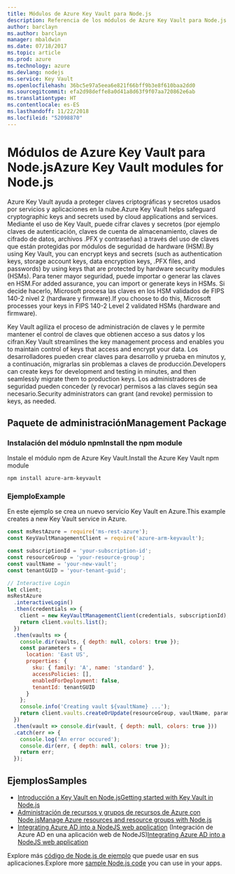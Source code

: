 ```yaml
---
title: Módulos de Azure Key Vault para Node.js
description: Referencia de los módulos de Azure Key Vault para Node.js
author: barclayn
ms.author: barclayn
manager: mbaldwin
ms.date: 07/18/2017
ms.topic: article
ms.prod: azure
ms.technology: azure
ms.devlang: nodejs
ms.service: Key Vault
ms.openlocfilehash: 36bc5e97a5eea6e821f66bff9b3e8f610baa2dd0
ms.sourcegitcommit: efa2d98deffe8a0d41a8d63f9f07aa720862e6ab
ms.translationtype: HT
ms.contentlocale: es-ES
ms.lasthandoff: 11/22/2018
ms.locfileid: "52098870"
---
```

# <a name="azure-key-vault-modules-for-nodejs"></a><span data-ttu-id="b15e0-103">Módulos de Azure Key Vault para Node.js</span><span class="sxs-lookup"><span data-stu-id="b15e0-103">Azure Key Vault modules for Node.js</span></span>

<span data-ttu-id="b15e0-104">Azure Key Vault ayuda a proteger claves criptográficas y secretos usados por servicios y aplicaciones en la nube.</span><span class="sxs-lookup"><span data-stu-id="b15e0-104">Azure Key Vault helps safeguard cryptographic keys and secrets used by cloud applications and services.</span></span> <span data-ttu-id="b15e0-105">Mediante el uso de Key Vault, puede cifrar claves y secretos (por ejemplo claves de autenticación, claves de cuenta de almacenamiento, claves de cifrado de datos, archivos .PFX y contraseñas) a través del uso de claves que están protegidas por módulos de seguridad de hardware (HSM).</span><span class="sxs-lookup"><span data-stu-id="b15e0-105">By using Key Vault, you can encrypt keys and secrets (such as authentication keys, storage account keys, data encryption keys, .PFX files, and passwords) by using keys that are protected by hardware security modules (HSMs).</span></span> <span data-ttu-id="b15e0-106">Para tener mayor seguridad, puede importar o generar las claves en HSM.</span><span class="sxs-lookup"><span data-stu-id="b15e0-106">For added assurance, you can import or generate keys in HSMs.</span></span> <span data-ttu-id="b15e0-107">Si decide hacerlo, Microsoft procesa las claves en los HSM validados de FIPS 140-2 nivel 2 (hardware y firmware).</span><span class="sxs-lookup"><span data-stu-id="b15e0-107">If you choose to do this, Microsoft processes your keys in FIPS 140-2 Level 2 validated HSMs (hardware and firmware).</span></span>

<span data-ttu-id="b15e0-108">Key Vault agiliza el proceso de administración de claves y le permite mantener el control de claves que obtienen acceso a sus datos y los cifran.</span><span class="sxs-lookup"><span data-stu-id="b15e0-108">Key Vault streamlines the key management process and enables you to maintain control of keys that access and encrypt your data.</span></span> <span data-ttu-id="b15e0-109">Los desarrolladores pueden crear claves para desarrollo y prueba en minutos y, a continuación, migrarlas sin problemas a claves de producción.</span><span class="sxs-lookup"><span data-stu-id="b15e0-109">Developers can create keys for development and testing in minutes, and then seamlessly migrate them to production keys.</span></span> <span data-ttu-id="b15e0-110">Los administradores de seguridad pueden conceder (y revocar) permisos a las claves según sea necesario.</span><span class="sxs-lookup"><span data-stu-id="b15e0-110">Security administrators can grant (and revoke) permission to keys, as needed.</span></span>

## <a name="management-package"></a><span data-ttu-id="b15e0-111">Paquete de administración</span><span class="sxs-lookup"><span data-stu-id="b15e0-111">Management Package</span></span>

### <a name="install-the-npm-module"></a><span data-ttu-id="b15e0-112">Instalación del módulo npm</span><span class="sxs-lookup"><span data-stu-id="b15e0-112">Install the npm module</span></span> 

<span data-ttu-id="b15e0-113">Instale el módulo npm de Azure Key Vault.</span><span class="sxs-lookup"><span data-stu-id="b15e0-113">Install the Azure Key Vault npm module</span></span>

```bash
npm install azure-arm-keyvault
```

### <a name="example"></a><span data-ttu-id="b15e0-114">Ejemplo</span><span class="sxs-lookup"><span data-stu-id="b15e0-114">Example</span></span>

<span data-ttu-id="b15e0-115">En este ejemplo se crea un nuevo servicio Key Vault en Azure.</span><span class="sxs-lookup"><span data-stu-id="b15e0-115">This example creates a new Key Vault service in Azure.</span></span>

```javascript
const msRestAzure = require('ms-rest-azure');
const KeyVaultManagementClient = require('azure-arm-keyvault');

const subscriptionId = 'your-subscription-id';
const resourceGroup = 'your-resource-group';
const vaultName = 'your-new-vault';
const tenantGUID = 'your-tenant-guid';

// Interactive Login
let client;
msRestAzure
  .interactiveLogin()
  .then(credentials => {
    client = new KeyVaultManagementClient(credentials, subscriptionId);
    return client.vaults.list();
  })
  .then(vaults => {
    console.dir(vaults, { depth: null, colors: true });
    const parameters = {
      location: 'East US',
      properties: {
        sku: { family: 'A', name: 'standard' },
        accessPolicies: [],
        enabledForDeployment: false,
        tenantId: tenantGUID
      }
    };
    console.info('Creating vault ${vaultName} ...');
    return client.vaults.createOrUpdate(resourceGroup, vaultName, parameters);
  })
  .then(vault => console.dir(vault, { depth: null, colors: true }))
  .catch(err => {
    console.log('An error occured');
    console.dir(err, { depth: null, colors: true });
    return err;
  });
```

## <a name="samples"></a><span data-ttu-id="b15e0-116">Ejemplos</span><span class="sxs-lookup"><span data-stu-id="b15e0-116">Samples</span></span>

- [<span data-ttu-id="b15e0-117">Introducción a Key Vault en Node.js</span><span class="sxs-lookup"><span data-stu-id="b15e0-117">Getting started with Key Vault in Node.js</span></span>](https://azure.microsoft.com/resources/samples/key-vault-node-getting-started/)
- [<span data-ttu-id="b15e0-118">Administración de recursos y grupos de recursos de Azure con Node.js</span><span class="sxs-lookup"><span data-stu-id="b15e0-118">Manage Azure resources and resource groups with Node.js</span></span>](https://azure.microsoft.com/resources/samples/resource-manager-node-resources-and-groups/) 
- <span data-ttu-id="b15e0-119">[Integrating Azure AD into a NodeJS web application](https://azure.microsoft.com/resources/samples/active-directory-node-webapp-openidconnect/) (Integración de Azure AD en una aplicación web de NodeJS)</span><span class="sxs-lookup"><span data-stu-id="b15e0-119">[Integrating Azure AD into a NodeJS web application](https://azure.microsoft.com/resources/samples/active-directory-node-webapp-openidconnect/)</span></span> 

<span data-ttu-id="b15e0-120">Explore más [código de Node.js de ejemplo](https://azure.microsoft.com/resources/samples/?platform=nodejs) que puede usar en sus aplicaciones.</span><span class="sxs-lookup"><span data-stu-id="b15e0-120">Explore more [sample Node.js code](https://azure.microsoft.com/resources/samples/?platform=nodejs) you can use in your apps.</span></span>
